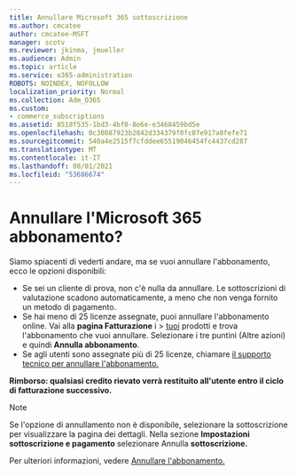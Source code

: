 ```yaml
---
title: Annullare Microsoft 365 sottoscrizione
ms.author: cmcatee
author: cmcatee-MSFT
manager: scotv
ms.reviewer: jkinma, jmueller
ms.audience: Admin
ms.topic: article
ms.service: o365-administration
ROBOTS: NOINDEX, NOFOLLOW
localization_priority: Normal
ms.collection: Adm_O365
ms.custom:
- commerce_subscriptions
ms.assetid: 8518f535-1bd3-4bf0-8e6e-e3468459bd5e
ms.openlocfilehash: 0c30887923b2842d334379f0fc07e917a8fefe71
ms.sourcegitcommit: 540a4e2515f7cfddee65519046454fc4437cd287
ms.translationtype: MT
ms.contentlocale: it-IT
ms.lasthandoff: 08/01/2021
ms.locfileid: "53686674"
---
```

# <a name="canceling-your-microsoft-365-subscription"></a>Annullare l'Microsoft 365 abbonamento?

Siamo spiacenti di vederti andare, ma se vuoi annullare l'abbonamento, ecco le opzioni disponibili:
  
- Se sei un cliente di prova, non c'è nulla da annullare. Le sottoscrizioni di valutazione scadono automaticamente, a meno che non venga fornito un metodo di pagamento.
- Se hai meno di 25 licenze assegnate, puoi annullare l'abbonamento online. Vai alla **pagina Fatturazione** i \> [tuoi](https://go.microsoft.com/fwlink/p/?linkid=842054) prodotti e trova l'abbonamento che vuoi annullare. Selezionare i tre puntini (Altre azioni) e quindi **Annulla abbonamento**.
- Se agli utenti sono assegnate più di 25 licenze, chiamare [il supporto tecnico per annullare l'abbonamento.](https://go.microsoft.com/fwlink/p/?linkid=518322)

**Rimborso: qualsiasi credito rievato verrà restituito all'utente entro il ciclo di fatturazione successivo.**

> [!NOTE]
> Se l'opzione di annullamento non è disponibile, selezionare la sottoscrizione per visualizzare la pagina dei dettagli. Nella sezione **Impostazioni sottoscrizione e pagamento** selezionare Annulla **sottoscrizione.**

Per ulteriori informazioni, vedere [Annullare l'abbonamento.](/microsoft-365/commerce/subscriptions/cancel-your-subscription)